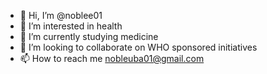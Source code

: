 - 👋 Hi, I’m @noblee01
- 👀 I’m interested in health
- 🌱 I’m currently studying medicine
- 💞️ I’m looking to collaborate on WHO sponsored initiatives
- 📫 How to reach me nobleuba01@gmail.com

<!---
noblee01/noblee01 is a ✨ special ✨ repository because its `README.md` (this file) appears on your GitHub profile.
You can click the Preview link to take a look at your changes.
--->
